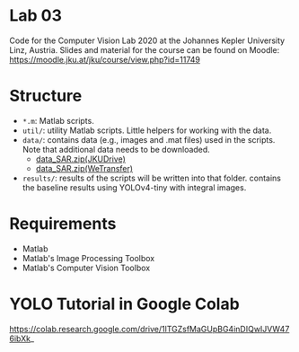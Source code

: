 # Lab 03
Code for the Computer Vision Lab 2020 at the Johannes Kepler University Linz, Austria.
Slides and material for the course can be found on Moodle: https://moodle.jku.at/jku/course/view.php?id=11749

# Structure

 * `*.m`: Matlab scripts.
 * `util/`: utility Matlab scripts. Little helpers for working with the data.
 * `data/`: contains data (e.g., images and .mat files) used in the scripts. Note that additional data needs to be downloaded.
    * [data_SAR.zip(JKUDrive)](https://drive.jku.at/filr/public-link/file-download/ff8080827595a35701759e6ca83d481f/22192/-5528057403698270347/data_SAR.zip)
    * [data_SAR.zip(WeTransfer)](https://wetransfer.com/downloads/cecc0a101b4dab1827aa7bedd3f640c820201106160324/e48651)
 * `results/`: results of the scripts will be written into that folder. contains the baseline results using YOLOv4-tiny with integral images.
   
# Requirements

* Matlab 
* Matlab's Image Processing Toolbox
* Matlab's Computer Vision Toolbox

# YOLO Tutorial in Google Colab
https://colab.research.google.com/drive/1lTGZsfMaGUpBG4inDIQwIJVW476ibXk_
